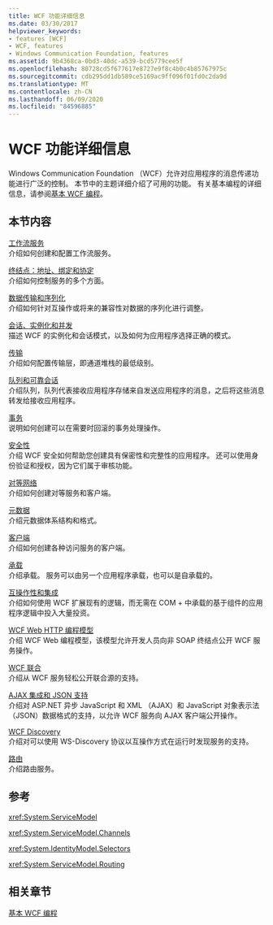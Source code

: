 ```yaml
---
title: WCF 功能详细信息
ms.date: 03/30/2017
helpviewer_keywords:
- features [WCF]
- WCF, features
- Windows Communication Foundation, features
ms.assetid: 9b4368ca-0bd3-40dc-a539-bcd5779cee5f
ms.openlocfilehash: 80728cd5f677617e8727e9f8c4b0c4b85767975c
ms.sourcegitcommit: cdb295dd1db589ce5169ac9ff096f01fd0c2da9d
ms.translationtype: MT
ms.contentlocale: zh-CN
ms.lasthandoff: 06/09/2020
ms.locfileid: "84596885"
---
```

# <a name="wcf-feature-details"></a>WCF 功能详细信息
Windows Communication Foundation （WCF）允许对应用程序的消息传递功能进行广泛的控制。 本节中的主题详细介绍了可用的功能。 有关基本编程的详细信息，请参阅[基本 WCF 编程](../basic-wcf-programming.md)。  
  
## <a name="in-this-section"></a>本节内容  
 [工作流服务](workflow-services.md)  
 介绍如何创建和配置工作流服务。  
  
 [终结点：地址、绑定和协定](endpoints-addresses-bindings-and-contracts.md)  
 介绍如何控制服务的多个方面。  
  
 [数据传输和序列化](data-transfer-and-serialization.md)  
 介绍如何针对互操作或将来的兼容性对数据的序列化进行调整。  
  
 [会话、实例化和并发](sessions-instancing-and-concurrency.md)  
 描述 WCF 的实例化和会话模式，以及如何为应用程序选择正确的模式。  
  
 [传输](transports.md)  
 介绍如何配置传输层，即通道堆栈的最低级别。  
  
 [队列和可靠会话](queues-and-reliable-sessions.md)  
 介绍队列，队列代表接收应用程序存储来自发送应用程序的消息，之后将这些消息转发给接收应用程序。  
  
 [事务](transactions-in-wcf.md)  
 说明如何创建可以在需要时回滚的事务处理操作。  
  
 [安全性](security.md)  
 介绍 WCF 安全如何帮助您创建具有保密性和完整性的应用程序。 还可以使用身份验证和授权，因为它们属于审核功能。  
  
 [对等网络](peer-to-peer-networking.md)  
 介绍如何创建对等服务和客户端。  
  
 [元数据](metadata.md)  
 介绍元数据体系结构和格式。  
  
 [客户端](clients.md)  
 介绍如何创建各种访问服务的客户端。  
  
 [承载](hosting.md)  
 介绍承载。 服务可以由另一个应用程序承载，也可以是自承载的。  
  
 [互操作性和集成](interoperability-and-integration.md)  
 介绍如何使用 WCF 扩展现有的逻辑，而无需在 COM + 中承载的基于组件的应用程序逻辑中投入大量投资。  
  
 [WCF Web HTTP 编程模型](wcf-web-http-programming-model.md)  
 介绍 WCF Web 编程模型，该模型允许开发人员向非 SOAP 终结点公开 WCF 服务操作。  
  
 [WCF 联合](wcf-syndication.md)  
 介绍从 WCF 服务轻松公开联合源的支持。  
  
 [AJAX 集成和 JSON 支持](ajax-integration-and-json-support.md)  
 介绍对 ASP.NET 异步 JavaScript 和 XML （AJAX）和 JavaScript 对象表示法（JSON）数据格式的支持，以允许 WCF 服务向 AJAX 客户端公开操作。  
  
 [WCF Discovery](wcf-discovery.md)  
 介绍对可以使用 WS-Discovery 协议以互操作方式在运行时发现服务的支持。  
  
 [路由](routing.md)  
 介绍路由服务。  
  
## <a name="reference"></a>参考  
 <xref:System.ServiceModel>  
  
 <xref:System.ServiceModel.Channels>  
  
 <xref:System.IdentityModel.Selectors>  
  
 <xref:System.ServiceModel.Routing>  
  
## <a name="related-sections"></a>相关章节  
 [基本 WCF 编程](../basic-wcf-programming.md)
